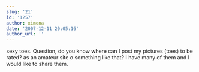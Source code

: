 ```yaml
---
slug: '21'
id: '1257'
author: ximena
date: '2007-12-11 20:05:16'
author_url: ''
---
```

sexy toes.
Question, do you know where can I post my pictures (toes) to be rated? as an amateur site o something like that?
I have many of them and I would like to share them.
